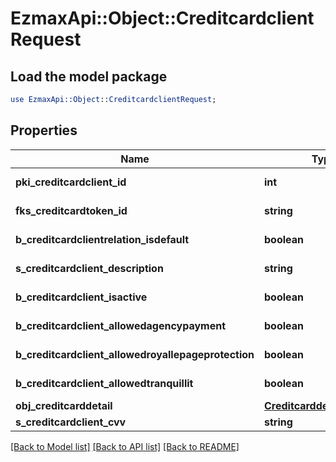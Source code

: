 # EzmaxApi::Object::CreditcardclientRequest

## Load the model package
```perl
use EzmaxApi::Object::CreditcardclientRequest;
```

## Properties
Name | Type | Description | Notes
------------ | ------------- | ------------- | -------------
**pki_creditcardclient_id** | **int** | The unique ID of the Creditcardclient | [optional] 
**fks_creditcardtoken_id** | **string** | The creditcard token identifier | [optional] 
**b_creditcardclientrelation_isdefault** | **boolean** | Whether if it&#39;s an relationisdefault | 
**s_creditcardclient_description** | **string** | The description of the Creditcardclient | 
**b_creditcardclient_isactive** | **boolean** | Whether the creditcardclient is active or not | 
**b_creditcardclient_allowedagencypayment** | **boolean** | Whether if it&#39;s an allowedagencypayment | 
**b_creditcardclient_allowedroyallepageprotection** | **boolean** | Whether if it&#39;s an allowedroyallepageprotection | 
**b_creditcardclient_allowedtranquillit** | **boolean** | Whether if it&#39;s an allowedtranquillit | 
**obj_creditcarddetail** | [**CreditcarddetailRequest**](CreditcarddetailRequest.md) |  | 
**s_creditcardclient_cvv** | **string** | The creditcard card CVV | 

[[Back to Model list]](../README.md#documentation-for-models) [[Back to API list]](../README.md#documentation-for-api-endpoints) [[Back to README]](../README.md)


